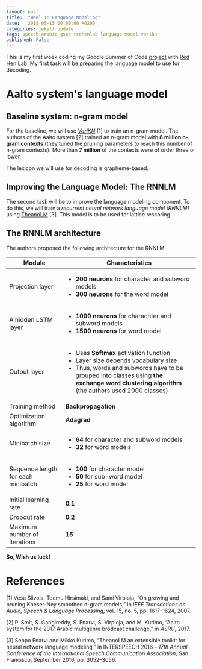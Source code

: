 ```yaml
---
layout: post
title:  "Weel 1: Language Modeling"
date:   2018-05-15 00:00:00 +0200
categories: jekyll update
tags: speech arabic gsoc redhenlab language-model varikn
published: False
---
```


This is my first week coding my Google Summer of Code [project](https://summerofcode.withgoogle.com/projects/#5542722241298432) with [Red Hen Lab](www.redhenlab.org/). My first task will be preparing the language model to use for decoding.

<!--# Theoretical background

## What is a language model?

### What is lattice rescoring?
-->

# Aalto system's language model

## Baseline system: n-gram model

For the baseline, we will use *[VariKN](https://github.com/vsiivola/variKN)* [1] to train an n-gram model. The authors of the Aalto system [2] trained an n-gram model with **8 million n-gram contexts** (they tuned the pruning parameters to reach this number of n-gram contexts). More than **7 million** of the contexts were of order three or lower.

The lexicon we will use for decoding is grapheme-based.

## Improving the Language Model: The RNNLM

The second task will be to improve the language modeling component. To do this, we will train a *recurrent neural network language model (RNNLM)* using [TheanoLM](https://github.com/senarvi/theanolm) [3]. This model is to be used for lattice rescoring.
<!--include definition of RNNLM here-->

## The RNNLM architecture

The authors proposed the following architecture for the RNNLM.

|Module|Characteristics|
|---|---|
| Projection layer | <ul><li>**200 neurons** for character and subword models</li><li>**300 neurons** for the word model</ul> |
| A hidden LSTM layer | <ul><li>**1000 neurons** for charachter and subword models</li><li>**1500 neurons** for word model</ul> |
| Output layer|<ul><li>Uses **Softmax** activation function</li><li>Layer size depends vocabulary size</li><li>Thus, words and subwords have to be grouped into classes using **the exchange word clustering algorithm** (the authors used 2000 classes)</li>|
| Training method | **Backpropagation** |
| Optimization algorithm | **Adagrad** |
| Minibatch size | <ul><li>**64** for character and subword models</li><li> **32** for word models</li></ul> |
| Sequence length for each minibatch | <ul><li>**100** for character model</li><li>**50** for sub-word model</li><li>**25** for word model</li></ul> |
| Initial learning rate | **0.1** |
| Dropout rate | **0.2** |
| Maximum number of iterations | **15** |


**So, Wish us luck!**

# **References**


[1] Vesa Siivola, Teemu Hirsimaki, and Sami Virpioja, “On growing and pruning Kneser-Ney smoothed n-gram models,” in *IEEE Transactions on Audio, Speech & Language
Processing*, vol. 15, no. 5, pp. 1617–1624, 2007.

[2] P. Smit, S. Gangireddy, S. Enarvi, S. Virpioja, and M. Kurimo, “Aalto system for the 2017 Arabic multigenre brodcast challenge,” in *ASRU*, 2017.

[3] Seppo Enarvi and Mikko Kurimo, “TheanoLM an extensible toolkit for neural network language modeling,” in INTERSPEECH 2016 – *17th Annual Conference of the International Speech Communication Association,* San Francisco, September 2016, pp. 3052–3056.